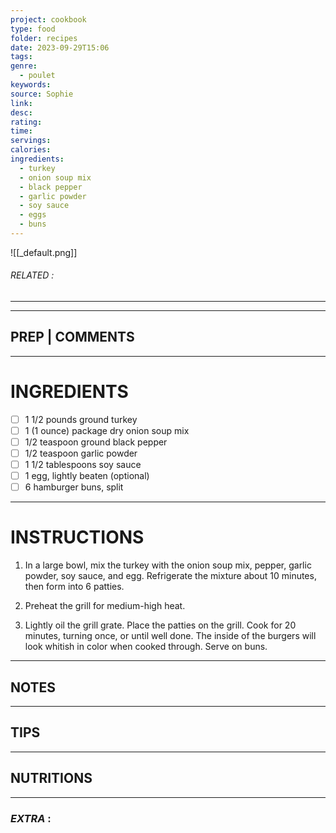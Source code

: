 ```yaml
---
project: cookbook
type: food
folder: recipes
date: 2023-09-29T15:06
tags: 
genre:
  - poulet
keywords: 
source: Sophie
link: 
desc: 
rating: 
time: 
servings: 
calories: 
ingredients:
  - turkey
  - onion soup mix
  - black pepper
  - garlic powder
  - soy sauce
  - eggs
  - buns
---
```


![[_default.png]]
###### *RELATED* : 
---


---
## PREP | COMMENTS



---
# INGREDIENTS

- [ ] 1 1/2 pounds ground turkey
- [ ] 1 (1 ounce) package dry onion soup mix
- [ ] 1/2 teaspoon ground black pepper
- [ ] 1/2 teaspoon garlic powder
- [ ] 1 1/2 tablespoons soy sauce
- [ ] 1 egg, lightly beaten (optional)
- [ ] 6 hamburger buns, split

---
# INSTRUCTIONS

1. In a large bowl, mix the turkey with the onion soup mix, pepper, garlic powder, soy sauce, and egg. Refrigerate the mixture about 10 minutes, then form into 6 patties.
    
2. Preheat the grill for medium-high heat.
    
3. Lightly oil the grill grate. Place the patties on the grill. Cook for 20 minutes, turning once, or until well done. The inside of the burgers will look whitish in color when cooked through. Serve on buns.

---
## NOTES



---
## TIPS



---
## NUTRITIONS



---
### *EXTRA* :



